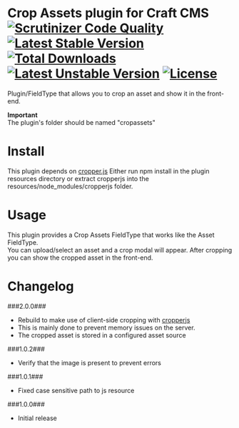 Crop Assets plugin for Craft CMS [![Scrutinizer Code Quality](https://scrutinizer-ci.com/g/boboldehampsink/cropassets/badges/quality-score.png?b=master)](https://scrutinizer-ci.com/g/boboldehampsink/cropassets/?branch=master) [![Latest Stable Version](https://poser.pugx.org/boboldehampsink/cropassets/v/stable)](https://packagist.org/packages/boboldehampsink/cropassets) [![Total Downloads](https://poser.pugx.org/boboldehampsink/cropassets/downloads)](https://packagist.org/packages/boboldehampsink/cropassets) [![Latest Unstable Version](https://poser.pugx.org/boboldehampsink/cropassets/v/unstable)](https://packagist.org/packages/boboldehampsink/cropassets) [![License](https://poser.pugx.org/boboldehampsink/cropassets/license)](https://packagist.org/packages/boboldehampsink/cropassets)
=================

Plugin/FieldType that allows you to crop an asset and show it in the front-end.

__Important__  
The plugin's folder should be named "cropassets"  

Install
=================

This plugin depends on [cropper.js](https://github.com/fengyuanchen/cropperjs)
Either run npm install in the plugin resources directory or extract cropperjs into the resources/node_modules/cropperjs folder.

Usage
=================
This plugin provides a Crop Assets FieldType that works like the Asset FieldType.  
You can upload/select an asset and a crop modal will appear.
After cropping you can show the cropped asset in the front-end.

Changelog
=================
###2.0.0###
 - Rebuild to make use of client-side cropping with [cropperjs](https://github.com/fengyuanchen/cropperjs)
 - This is mainly done to prevent memory issues on the server.
 - The cropped asset is stored in a configured asset source

###1.0.2###
 - Verify that the image is present to prevent errors

###1.0.1###
 - Fixed case sensitive path to js resource

###1.0.0###
 - Initial release
